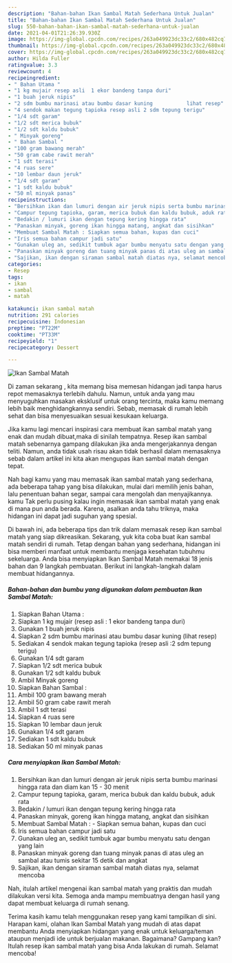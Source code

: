 ```yaml
---
description: "Bahan-bahan Ikan Sambal Matah Sederhana Untuk Jualan"
title: "Bahan-bahan Ikan Sambal Matah Sederhana Untuk Jualan"
slug: 550-bahan-bahan-ikan-sambal-matah-sederhana-untuk-jualan
date: 2021-04-01T21:26:39.930Z
image: https://img-global.cpcdn.com/recipes/263a049923dc33c2/680x482cq70/ikan-sambal-matah-foto-resep-utama.jpg
thumbnail: https://img-global.cpcdn.com/recipes/263a049923dc33c2/680x482cq70/ikan-sambal-matah-foto-resep-utama.jpg
cover: https://img-global.cpcdn.com/recipes/263a049923dc33c2/680x482cq70/ikan-sambal-matah-foto-resep-utama.jpg
author: Hilda Fuller
ratingvalue: 3.3
reviewcount: 4
recipeingredient:
- " Bahan Utama "
- "1 kg mujair resep asli  1 ekor bandeng tanpa duri"
- "1 buah jeruk nipis"
- "2 sdm bumbu marinasi atau bumbu dasar kuning           lihat resep"
- "4 sendok makan tegung tapioka resep asli 2 sdm tepung terigu"
- "1/4 sdt garam"
- "1/2 sdt merica bubuk"
- "1/2 sdt kaldu bubuk"
- " Minyak goreng"
- " Bahan Sambal "
- "100 gram bawang merah"
- "50 gram cabe rawit merah"
- "1 sdt terasi"
- "4 ruas sere"
- "10 lembar daun jeruk"
- "1/4 sdt garam"
- "1 sdt kaldu bubuk"
- "50 ml minyak panas"
recipeinstructions:
- "Bersihkan ikan dan lumuri dengan air jeruk nipis serta bumbu marinasi hingga rata dan diam kan 15 - 30 menit"
- "Campur tepung tapioka, garam, merica bubuk dan kaldu bubuk, aduk rata"
- "Bedakin / lumuri ikan dengan tepung kering hingga rata"
- "Panaskan minyak, goreng ikan hingga matang, angkat dan sisihkan"
- "Membuat Sambal Matah : Siapkan semua bahan, kupas dan cuci"
- "Iris semua bahan campur jadi satu"
- "Gunakan uleg an, sedikit tumbuk agar bumbu menyatu satu dengan yang lain"
- "Panaskan minyak goreng dan tuang minyak panas di atas uleg an sambal atau tumis sekitar 15 detik dan angkat"
- "Sajikan, ikan dengan siraman sambal matah diatas nya, selamat mencoba"
categories:
- Resep
tags:
- ikan
- sambal
- matah

katakunci: ikan sambal matah 
nutrition: 291 calories
recipecuisine: Indonesian
preptime: "PT22M"
cooktime: "PT33M"
recipeyield: "1"
recipecategory: Dessert

---
```



![Ikan Sambal Matah](https://img-global.cpcdn.com/recipes/263a049923dc33c2/680x482cq70/ikan-sambal-matah-foto-resep-utama.jpg)

Di zaman  sekarang , kita memang bisa memesan hidangan jadi tanpa harus repot memasaknya terlebih dahulu. Namun, untuk anda yang mau menyuguhkan masakan eksklusif untuk orang tercinta, maka kamu memang lebih baik menghidangkannya sendiri. Sebab, memasak di rumah lebih sehat dan bisa menyesuaikan sesuai kesukaan keluarga.

Jika kamu lagi mencari inspirasi cara membuat ikan sambal matah yang enak dan mudah dibuat,maka di sinilah tempatnya. Resep ikan sambal matah  sebenarnya gampang dilakukan jika anda mengerjakannya dengan teliti. Namun, anda tidak usah risau akan tidak berhasil dalam memasaknya 
sebab dalam artikel ini kita akan mengupas ikan sambal matah dengan tepat.  



Nah bagi kamu yang mau memasak ikan sambal matah yang sederhana, ada beberapa tahap yang bisa dilakukan, mulai dari memilih jenis bahan, lalu penentuan bahan segar, sampai cara mengolah dan menyajikannya. kamu Tak perlu pusing kalau ingin memasak ikan sambal matah yang enak di mana pun anda berada. Karena, asalkan anda  tahu triknya, maka hidangan ini dapat jadi suguhan yang spesial.

Di bawah ini, ada beberapa tips dan trik dalam memasak resep ikan sambal matah yang siap dikreasikan. Sekarang, yuk kita coba buat ikan sambal matah sendiri di rumah. Tetap dengan bahan yang sederhana, hidangan ini bisa memberi manfaat untuk membantu menjaga kesehatan tubuhmu sekeluarga. Anda bisa menyiapkan Ikan Sambal Matah memakai 18 jenis bahan dan 9 langkah pembuatan. Berikut ini langkah-langkah dalam membuat hidangannya.

<!--inarticleads1-->

##### Bahan-bahan dan bumbu yang digunakan dalam pembuatan Ikan Sambal Matah:

1. Siapkan  Bahan Utama :
1. Siapkan 1 kg mujair (resep asli : 1 ekor bandeng tanpa duri)
1. Gunakan 1 buah jeruk nipis
1. Siapkan 2 sdm bumbu marinasi atau bumbu dasar kuning           (lihat resep)
1. Sediakan 4 sendok makan tegung tapioka (resep asli :2 sdm tepung terigu)
1. Gunakan 1/4 sdt garam
1. Siapkan 1/2 sdt merica bubuk
1. Gunakan 1/2 sdt kaldu bubuk
1. Ambil  Minyak goreng
1. Siapkan  Bahan Sambal :
1. Ambil 100 gram bawang merah
1. Ambil 50 gram cabe rawit merah
1. Ambil 1 sdt terasi
1. Siapkan 4 ruas sere
1. Siapkan 10 lembar daun jeruk
1. Gunakan 1/4 sdt garam
1. Sediakan 1 sdt kaldu bubuk
1. Sediakan 50 ml minyak panas




<!--inarticleads2-->

##### Cara menyiapkan Ikan Sambal Matah:

1. Bersihkan ikan dan lumuri dengan air jeruk nipis serta bumbu marinasi hingga rata dan diam kan 15 - 30 menit
1. Campur tepung tapioka, garam, merica bubuk dan kaldu bubuk, aduk rata
1. Bedakin / lumuri ikan dengan tepung kering hingga rata
1. Panaskan minyak, goreng ikan hingga matang, angkat dan sisihkan
1. Membuat Sambal Matah : - Siapkan semua bahan, kupas dan cuci
1. Iris semua bahan campur jadi satu
1. Gunakan uleg an, sedikit tumbuk agar bumbu menyatu satu dengan yang lain
1. Panaskan minyak goreng dan tuang minyak panas di atas uleg an sambal atau tumis sekitar 15 detik dan angkat
1. Sajikan, ikan dengan siraman sambal matah diatas nya, selamat mencoba




Nah, itulah artikel mengenai  ikan sambal matah  yang praktis dan mudah dilakukan versi kita. Semoga anda mampu membuatnya dengan hasil yang dapat membuat keluarga di rumah senang. 

Terima kasih kamu telah menggunakan resep yang kami tampilkan di sini. Harapan kami, olahan  Ikan Sambal Matah yang mudah di atas dapat membantu Anda menyiapkan hidangan yang enak untuk keluarga/teman ataupun menjadi ide untuk berjualan makanan. Bagaimana? Gampang kan? Itulah resep ikan sambal matah yang bisa Anda lakukan di rumah. Selamat mencoba!

